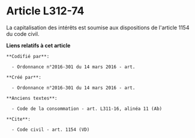 # Article L312-74

La capitalisation des intérêts est soumise aux dispositions de l'article 1154 du code civil.

**Liens relatifs à cet article**

	**Codifié par**:

	  - Ordonnance n°2016-301 du 14 mars 2016 - art.

	**Créé par**:

	  - Ordonnance n°2016-301 du 14 mars 2016 - art.

	**Anciens textes**:

	  - Code de la consommation - art. L311-16, alinéa 11 (Ab)

	**Cite**:

	  - Code civil - art. 1154 (VD)
